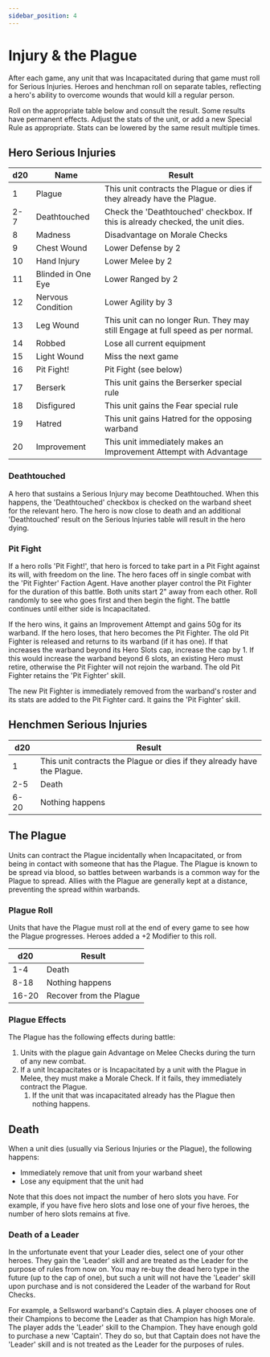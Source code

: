```yaml
---
sidebar_position: 4
---
```

# Injury & the Plague

After each game, any unit that was Incapacitated during that game must roll for Serious Injuries. Heroes and henchman roll on separate tables, reflecting a hero's ability to overcome wounds that would kill a regular person.

Roll on the appropriate table below and consult the result. Some results have permanent effects. Adjust the stats of the unit, or add a new Special Rule as appropriate. Stats can be lowered by the same result multiple times.
## Hero Serious Injuries

| d20 | Name               | Result                                                                          |
| --- | ------------------ | ------------------------------------------------------------------------------- |
| 1   | Plague             | This unit contracts the Plague or dies if they already have the Plague.         |
| 2-7 | Deathtouched       | Check the 'Deathtouched' checkbox. If this is already checked, the unit dies.   |
| 8   | Madness            | Disadvantage on Morale Checks                                                   |
| 9   | Chest Wound        | Lower Defense by 2                                                              |
| 10  | Hand Injury        | Lower Melee by 2                                                                |
| 11  | Blinded in One Eye | Lower Ranged by 2                                                               |
| 12  | Nervous Condition  | Lower Agility by 3                                                              |
| 13  | Leg Wound          | This unit can no longer Run. They may still Engage at full speed as per normal. |
| 14  | Robbed             | Lose all current equipment                                                      |
| 15  | Light Wound        | Miss the next game                                                              |
| 16  | Pit Fight!         | Pit Fight (see below)                                                           |
| 17  | Berserk            | This unit gains the Berserker special rule                                      |
| 18  | Disfigured         | This unit gains the Fear special rule                                           |
| 19  | Hatred             | This unit gains Hatred for the opposing warband                                 |
| 20  | Improvement        | This unit immediately makes an Improvement Attempt with Advantage               |

### Deathtouched

A hero that sustains a Serious Injury may become Deathtouched. When this happens, the 'Deathtouched' checkbox is checked on the warband sheet for the relevant hero. The hero is now close to death and an additional 'Deathtouched' result on the Serious Injuries table will result in the hero dying.
### Pit Fight

If a hero rolls 'Pit Fight!', that hero is forced to take part in a Pit Fight against its will, with freedom on the line. The hero faces off in single combat with the 'Pit Fighter' Faction Agent. Have another player control the Pit Fighter for the duration of this battle. Both units start 2" away from each other. Roll randomly to see who goes first and then begin the fight. The battle continues until either side is Incapacitated.

If the hero wins, it gains an Improvement Attempt and gains 50g for its warband. If the hero loses, that hero becomes the Pit Fighter. The old Pit Fighter is released and returns to its warband (if it has one). If that increases the warband beyond its Hero Slots cap, increase the cap by 1. If this would increase the warband beyond 6 slots, an existing Hero must retire, otherwise the Pit Fighter will not rejoin the warband. The old Pit Fighter retains the 'Pit Fighter' skill.

The new Pit Fighter is immediately removed from the warband's roster and its stats are added to the Pit Fighter card. It gains the 'Pit Fighter' skill.

## Henchmen Serious Injuries

| d20  | Result                                                                  |
| ---- | ----------------------------------------------------------------------- |
| 1    | This unit contracts the Plague or dies if they already have the Plague. |
| 2-5  | Death                                                                   |
| 6-20 | Nothing happens                                                         |
## The Plague

Units can contract the Plague incidentally when Incapacitated, or from being in contact with someone that has the Plague. The Plague is known to be spread via blood, so battles between warbands is a common way for the Plague to spread. Allies with the Plague are generally kept at a distance, preventing the spread within warbands.
### Plague Roll

Units that have the Plague must roll at the end of every game to see how the Plague progresses. Heroes added a +2 Modifier to this roll.

| d20   | Result                  |
| ----- | ----------------------- |
| 1-4   | Death                   |
| 8-18  | Nothing happens         |
| 16-20 | Recover from the Plague |

### Plague Effects

The Plague has the following effects during battle:

1. Units with the plague gain Advantage on Melee Checks during the turn of any new combat.
2. If a unit Incapacitates or is Incapacitated by a unit with the Plague in Melee, they must make a Morale Check. If it fails, they immediately contract the Plague.
	1. If the unit that was incapacitated already has the Plague then nothing happens.

## Death

When a unit dies (usually via Serious Injuries or the Plague), the following happens:
* Immediately remove that unit from your warband sheet
* Lose any equipment that the unit had

Note that this does not impact the number of hero slots you have. For example, if you have five hero slots and lose one of your five heroes, the number of hero slots remains at five.


### Death of a Leader

In the unfortunate event that your Leader dies, select one of your other heroes. They gain the 'Leader' skill and are treated as the Leader for the purpose of rules from now on. You may re-buy the dead hero type in the future (up to the cap of one), but such a unit will not have the 'Leader' skill upon purchase and is not considered the Leader of the warband for Rout Checks.

For example, a Sellsword warband's Captain dies. A player chooses one of their Champions to become the Leader as that Champion has high Morale. The player adds the 'Leader' skill to the Champion. They have enough gold to purchase a new 'Captain'. They do so, but that Captain does not have the 'Leader' skill and is not treated as the Leader for the purposes of rules.